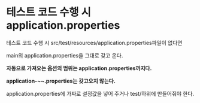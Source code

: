 # 테스트 코드 수행 시 application.properties

테스트 코드 수행 시 src/test/resources/application.properties파일이 없다면

main의 application.properties을 그대로 갖고 온다.

**자동으로 가져오는 옵션의 범위는 application.properties까지다.**

**application-~~.properties는 갖고오지 않는다.**

application.properties에 가짜로 설정값을 넣어 주거나 test/하위에 만들어줘야 한다.
